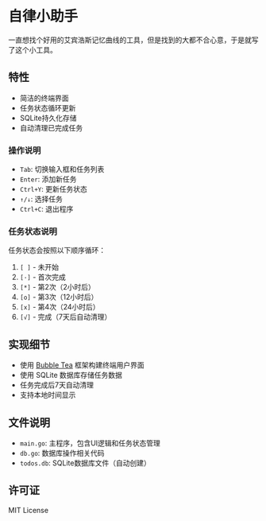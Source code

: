 # 自律小助手

一直想找个好用的艾宾浩斯记忆曲线的工具，但是找到的大都不合心意，于是就写了这个小工具。

## 特性

- 简洁的终端界面
- 任务状态循环更新
- SQLite持久化存储
- 自动清理已完成任务

### 操作说明

- `Tab`: 切换输入框和任务列表
- `Enter`: 添加新任务
- `Ctrl+Y`: 更新任务状态
- `↑/↓`: 选择任务
- `Ctrl+C`: 退出程序

### 任务状态说明

任务状态会按照以下顺序循环：

1. `[ ]` - 未开始
2. `[·]` - 首次完成
3. `[*]` - 第2次（2小时后）
4. `[o]` - 第3次（12小时后）
5. `[x]` - 第4次（24小时后）
6. `[√]` - 完成（7天后自动清理）

## 实现细节

- 使用 [Bubble Tea](https://github.com/charmbracelet/bubbletea) 框架构建终端用户界面
- 使用 SQLite 数据库存储任务数据
- 任务完成后7天自动清理
- 支持本地时间显示

## 文件说明

- `main.go`: 主程序，包含UI逻辑和任务状态管理
- `db.go`: 数据库操作相关代码
- `todos.db`: SQLite数据库文件（自动创建）

## 许可证

MIT License

